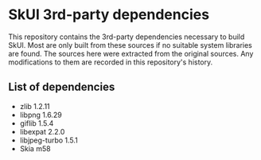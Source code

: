 # SkUI 3rd-party dependencies

This repository contains the 3rd-party dependencies necessary to build SkUI.
Most are only built from these sources if no suitable system libraries are found.
The sources here were extracted from the original sources.
Any modifications to them are recorded in this repository's history.

## List of dependencies

- zlib 1.2.11
- libpng 1.6.29
- giflib 1.5.4
- libexpat 2.2.0
- libjpeg-turbo 1.5.1
- Skia m58

